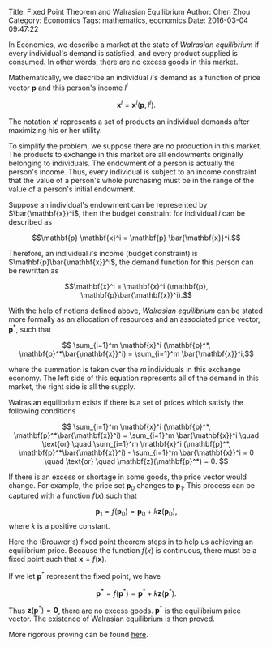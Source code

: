 Title: Fixed Point Theorem and Walrasian Equilibrium
Author: Chen Zhou
Category: Economics
Tags: mathematics, economics
Date: 2016-03-04 09:47:22

In Economics, we describe a market at the state of *Walrasian
equilibrium* if every individual's demand is satisfied, and every
product supplied is consumed. In other words, there are no excess
goods in this market.

Mathematically, we describe an individual $i$'s demand as a
function of price vector $\mathbf{p}$ and this person's income $I^i$

$$\mathbf{x}^i = \mathbf{x}^i (\mathbf{p}, I^i).$$

The notation $\mathbf{x}^i$ represents a set of products an individual
demands after maximizing his or her utility.

To simplify the problem, we suppose there are no production in this
market. The products to exchange in this market are all endowments
originally belonging to individuals. The endowment of a person is
actually the person's income. Thus, every individual is subject to an
income constraint that the value of a person's whole purchasing must be
in the range of the value of a person's initial endowment.

Suppose an individual's endowment can be represented by
$\bar{\mathbf{x}}^i$, then the budget constraint for individual $i$
can be described as

$$\mathbf{p} \mathbf{x}^i = \mathbf{p} \bar{\mathbf{x}}^i.$$

Therefore, an individual $i$'s income (budget constraint) is
$\mathbf{p}\bar{\mathbf{x}}^i$, the demand function for this person
can be rewritten as

$$\mathbf{x}^i = \mathbf{x}^i (\mathbf{p}, \mathbf{p}\bar{\mathbf{x}}^i).$$

With the help of notions defined above, *Walrasian equilibrium* can be
stated more formally as an allocation of resources and an associated
price vector, $\mathbf{p}^*$, such that

$$ \sum_{i=1}^m \mathbf{x}^i (\mathbf{p}^*, \mathbf{p}^*\bar{\mathbf{x}}^i)
	=
	\sum_{i=1}^m \bar{\mathbf{x}}^i,$$

where the summation is taken over the $m$ individuals in this exchange
economy. The left side of this equation represents all of the demand
in this market, the right side is all the supply.

Walrasian equilibrium exists if there is a set of prices which satisfy
the following conditions

$$ \sum_{i=1}^m \mathbf{x}^i (\mathbf{p}^*, \mathbf{p}^*\bar{\mathbf{x}}^i)
	=
	\sum_{i=1}^m \bar{\mathbf{x}}^i
	\quad \text{or} \quad
	\sum_{i=1}^m \mathbf{x}^i (\mathbf{p}^*, \mathbf{p}^*\bar{\mathbf{x}}^i)
	-
	\sum_{i=1}^m \bar{\mathbf{x}}^i = 0
	\quad \text{or} \quad
	\mathbf{z}(\mathbf{p}^*) = 0.
$$

If there is an excess or shortage in some goods, the price vector
would change. For example, the price set $\mathbf{p}_0$ changes to
$\mathbf{p}_1$. This process can be captured with a function $f(x)$
such that

$$\mathbf{p}_1 = f(\mathbf{p}_0) = \mathbf{p}_0 + k \mathbf{z}(\mathbf{p}_0),$$
where $k$ is a positive constant.

Here the (Brouwer's) fixed point theorem steps in to help us achieving an
equilibrium price. Because the function $f(x)$ is continuous, there
must be a fixed point such that $\mathbf{x} = f(\mathbf{x})$.

If we let $\mathbf{p}^*$ represent the fixed point, we have

$$\mathbf{p^*} = f(\mathbf{p}^*) = \mathbf{p}^* +
k\mathbf{z}(\mathbf{p}^*).$$

Thus $\mathbf{z}(\mathbf{p}^*) = \mathbf{0}$, there are no excess
goods. $\mathbf{p}^*$ is the equilibrium price vector. The existence
of Walrasian equilibrium is then proved.

More rigorous proving can be found [here](https://en.wikipedia.org/wiki/Walras'_law).
